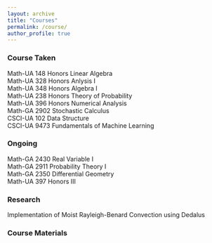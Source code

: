 ```yaml
---
layout: archive
title: "Courses"
permalink: /course/
author_profile: true
---
```

### Course Taken
Math-UA 148 Honors Linear Algebra\
Math-UA 328 Honors Anlysis I\
Math-UA 348 Honors Algebra I\
Math-UA 238 Honors Theory of Probability\
Math-UA 396 Honors Numerical Analysis\
Math-GA 2902 Stochastic Calculus\
CSCI-UA 102 Data Structure\
CSCI-UA 9473 Fundamentals of Machine Learning

### Ongoing
Math-GA 2430 Real Variable I\
Math-GA 2911 Probability Theory I\
Math-GA 2350 Differential Geometry\
Math-UA 397 Honors III

### Research
Implementation of Moist Rayleigh-Benard Convection using Dedalus
### Course Materials
